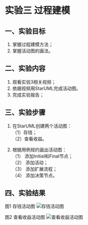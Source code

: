 #  实验三   过程建模
##  一、实验目标

1.  掌握过程建模方法；
2.  掌握活动图的画法。

##  二、实验内容
1.  观看实验3相关视频；  
2.  依据视频用StarUML完成活动图。  
3.  完成实验报告；  

##  三、实验步骤  
1. 在StarUML创建两个活动图：  
（1）存钱；  
（2）查看收益。  

2.  根据用例规约画出活动图：  
（1） 添加Initial和Final节点；   
（2） 添加活动；     
（3） 添加扩展流程；   
（4） 添加决策节点。   
##  四、实验结果
图1 存钱活动图
![存钱活动图](https://github.com/HeWeiNan1/uml-modeling-2020/blob/master/students/1714080902412/lab3_01.png)  

图2 查看收益活动图
![查看收益活动图](https://github.com/HeWeiNan1/uml-modeling-2020/blob/master/students/1714080902412/lab3_02.png)  

